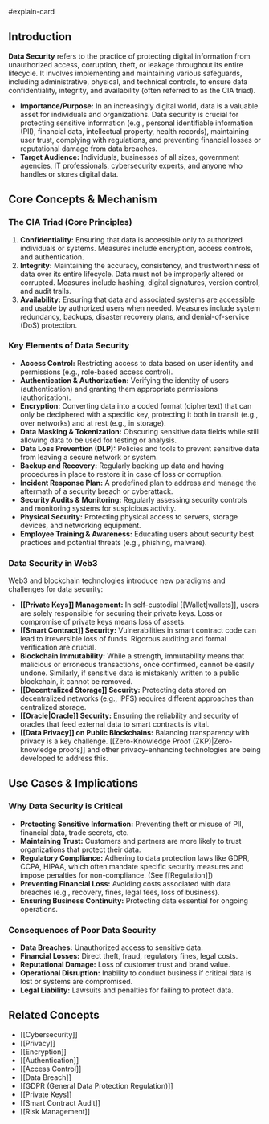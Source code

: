 #explain-card

## Introduction

**Data Security** refers to the practice of protecting digital information from unauthorized access, corruption, theft, or leakage throughout its entire lifecycle. It involves implementing and maintaining various safeguards, including administrative, physical, and technical controls, to ensure data confidentiality, integrity, and availability (often referred to as the CIA triad).

- **Importance/Purpose:** In an increasingly digital world, data is a valuable asset for individuals and organizations. Data security is crucial for protecting sensitive information (e.g., personal identifiable information (PII), financial data, intellectual property, health records), maintaining user trust, complying with regulations, and preventing financial losses or reputational damage from data breaches.
- **Target Audience:** Individuals, businesses of all sizes, government agencies, IT professionals, cybersecurity experts, and anyone who handles or stores digital data.

## Core Concepts & Mechanism

### The CIA Triad (Core Principles)

1.  **Confidentiality:** Ensuring that data is accessible only to authorized individuals or systems. Measures include encryption, access controls, and authentication.
2.  **Integrity:** Maintaining the accuracy, consistency, and trustworthiness of data over its entire lifecycle. Data must not be improperly altered or corrupted. Measures include hashing, digital signatures, version control, and audit trails.
3.  **Availability:** Ensuring that data and associated systems are accessible and usable by authorized users when needed. Measures include system redundancy, backups, disaster recovery plans, and denial-of-service (DoS) protection.

### Key Elements of Data Security

- **Access Control:** Restricting access to data based on user identity and permissions (e.g., role-based access control).
- **Authentication & Authorization:** Verifying the identity of users (authentication) and granting them appropriate permissions (authorization).
- **Encryption:** Converting data into a coded format (ciphertext) that can only be deciphered with a specific key, protecting it both in transit (e.g., over networks) and at rest (e.g., in storage).
- **Data Masking & Tokenization:** Obscuring sensitive data fields while still allowing data to be used for testing or analysis.
- **Data Loss Prevention (DLP):** Policies and tools to prevent sensitive data from leaving a secure network or system.
- **Backup and Recovery:** Regularly backing up data and having procedures in place to restore it in case of loss or corruption.
- **Incident Response Plan:** A predefined plan to address and manage the aftermath of a security breach or cyberattack.
- **Security Audits & Monitoring:** Regularly assessing security controls and monitoring systems for suspicious activity.
- **Physical Security:** Protecting physical access to servers, storage devices, and networking equipment.
- **Employee Training & Awareness:** Educating users about security best practices and potential threats (e.g., phishing, malware).

### Data Security in Web3

Web3 and blockchain technologies introduce new paradigms and challenges for data security:

- **[[Private Keys]] Management:** In self-custodial [[Wallet|wallets]], users are solely responsible for securing their private keys. Loss or compromise of private keys means loss of assets.
- **[[Smart Contract]] Security:** Vulnerabilities in smart contract code can lead to irreversible loss of funds. Rigorous auditing and formal verification are crucial.
- **Blockchain Immutability:** While a strength, immutability means that malicious or erroneous transactions, once confirmed, cannot be easily undone. Similarly, if sensitive data is mistakenly written to a public blockchain, it cannot be removed.
- **[[Decentralized Storage]] Security:** Protecting data stored on decentralized networks (e.g., IPFS) requires different approaches than centralized storage.
- **[[Oracle|Oracle]] Security:** Ensuring the reliability and security of oracles that feed external data to smart contracts is vital.
- **[[Data Privacy]] on Public Blockchains:** Balancing transparency with privacy is a key challenge. [[Zero-Knowledge Proof (ZKP)|Zero-knowledge proofs]] and other privacy-enhancing technologies are being developed to address this.

## Use Cases & Implications

### Why Data Security is Critical

- **Protecting Sensitive Information:** Preventing theft or misuse of PII, financial data, trade secrets, etc.
- **Maintaining Trust:** Customers and partners are more likely to trust organizations that protect their data.
- **Regulatory Compliance:** Adhering to data protection laws like GDPR, CCPA, HIPAA, which often mandate specific security measures and impose penalties for non-compliance. (See [[Regulation]])
- **Preventing Financial Loss:** Avoiding costs associated with data breaches (e.g., recovery, fines, legal fees, loss of business).
- **Ensuring Business Continuity:** Protecting data essential for ongoing operations.

### Consequences of Poor Data Security

- **Data Breaches:** Unauthorized access to sensitive data.
- **Financial Losses:** Direct theft, fraud, regulatory fines, legal costs.
- **Reputational Damage:** Loss of customer trust and brand value.
- **Operational Disruption:** Inability to conduct business if critical data is lost or systems are compromised.
- **Legal Liability:** Lawsuits and penalties for failing to protect data.

## Related Concepts

- [[Cybersecurity]]
- [[Privacy]]
- [[Encryption]]
- [[Authentication]]
- [[Access Control]]
- [[Data Breach]]
- [[GDPR (General Data Protection Regulation)]]
- [[Private Keys]]
- [[Smart Contract Audit]]
- [[Risk Management]]
